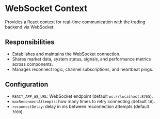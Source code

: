 # WebSocket Context

Provides a React context for real-time communication with the trading backend via WebSocket.

## Responsibilities
- Establishes and maintains the WebSocket connection.
- Shares market data, system status, signals, and performance metrics across components.
- Manages reconnect logic, channel subscriptions, and heartbeat pings.

## Configuration
- `REACT_APP_WS_URL`: WebSocket endpoint (default `ws://localhost:8765`).
- `maxReconnectAttempts`: how many times to retry connecting (default `10`).
- `reconnectDelay`: delay in ms between reconnection attempts (default `3000`).
